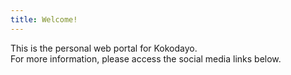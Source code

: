 ```yaml
---
title: Welcome!
---
```

This is the personal web portal for Kokodayo.  
For more information, please access the social media links below.

